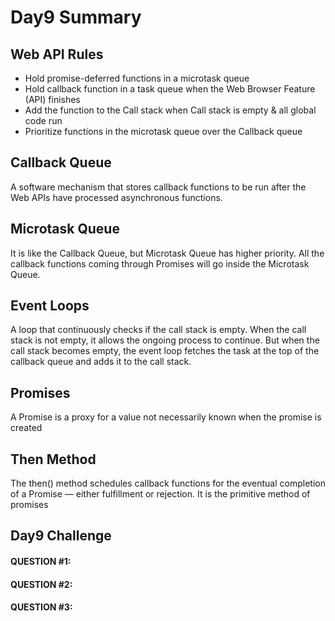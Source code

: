 # Day9 Summary

## Web API Rules
- Hold promise-deferred functions in a microtask queue
- Hold callback function in a task queue when the Web Browser Feature (API) finishes
- Add the function to the Call stack when Call stack is empty & all global code run
- Prioritize functions in the microtask queue over the Callback queue

## Callback Queue
A software mechanism that stores callback functions to be run after the Web APIs have processed asynchronous functions.

## Microtask Queue
It is like the Callback Queue, but Microtask Queue has higher priority. All the callback functions coming through Promises will go inside the Microtask Queue.

## Event Loops
A loop that continuously checks if the call stack is empty. When the call stack is not empty, it allows the ongoing process to continue. But when the call stack becomes empty, the event loop fetches the task at the top of the callback queue and adds it to the call stack.

## Promises
A Promise is a proxy for a value not necessarily known when the promise is created

## Then Method
The then() method schedules callback functions for the eventual completion of a Promise — either fulfillment or rejection. It is the primitive method of promises


## Day9 Challenge
#### QUESTION #1:
#### QUESTION #2:
#### QUESTION #3:

